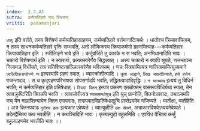 ```yaml
---
index:  3.3.43
sutra:  कर्मव्यतिहारे णच् स्त्रियाम्
vritti:  padamanjari
---
```


`धातुः` इति वर्त्तते, तस्य विशेषणं कर्मव्यतिहारग्रहणम्, कर्मव्यतिहारे वर्त्तमानादित्यर्थः । धातोश्च क्रियावाचित्वम्, न तस्य साधनकर्मव्यतिहारे वृत्तिः सम्भवति, अतो लौकिकस्य क्रियाकर्मणो ग्रहणमित्याह---कर्मव्यतिहारः क्रियाव्यतिहार इति । स्त्रीलिङ्गे भावे इति । कर्तूवर्जिते तु कारके न स भवति; अनभिधानादिति भावः । चकारो विशेषणार्थ इति । न स्वारार्थः, प्रत्ययस्वरेणैव सिद्धत्वात् । अस्य चाकारो न क्वापि श्रूयते, णजन्ताञ्च नित्यमञ् विधीयते, तत्र सतिशिष्टत्वाञ्ञित्स्वरेणैव भवितव्यम् । णचः स्त्रियामित्यत्र णात्स्त्रियामित्युच्यमाने `ज्वलितिकसन्तेभ्यो णः` इत्यस्यापि ग्रहणं स्यात् । व्यावक्रोशीत्यादि । `क्रुश आह्वाने`, `लिख अक्षरविन्यासे`, `हसे हसेन` णजन्तादञ् । स च कृद्ग्रहणपरिभाषया सोपसर्गादपि भवति, तद्धितत्वादादिवृद्धिः । `न य्वाभ्याम्` इत्ययं तु विधिर्न भवति; न कर्मव्यतिहार इति प्रतिषेधात् । `स्त्रियां क्तिन्` इत्यत्र प्रकरण एतन्नोक्तम् वासरूपविधिर्यथा स्यात्, तेन व्यावक्रुष्टिरिति क्तिन्नपि भवति । व्यावचोरीत्यत्र `ण्यासश्रन्थोयुच्` इति युच् प्राप्नोति, क्तिनोऽपवादः, तथाऽयमपि णच् येन नाप्राप्तिन्यायेन क्तिन एवापवादः, तत्रापवादविप्रतिषेधाद्युचि प्राप्तेऽयमेव णजिष्यते । व्यतीक्षा, व्यतीहेति । अत्र क्तिनपवादः `गुरोश्च हलः` इत्यकार एवेष्यते । व्यात्युक्षीति `उक्ष सेचने`, अत्राकारविषयेऽप्ययमेवेष्यते । तदेतद्वैचित्र्यं कथं भवतीति । न कथञ्चिदिति भावः । कृत्यल्युटो बहुलमिति । एवंविधं वैचित्र्यं कर्त्तुं बहुलग्रहणमेव भवतीति भावः ।।
